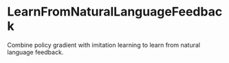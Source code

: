 # LearnFromNaturalLanguageFeedback
Combine policy gradient with imitation learning to learn from natural language feedback.

